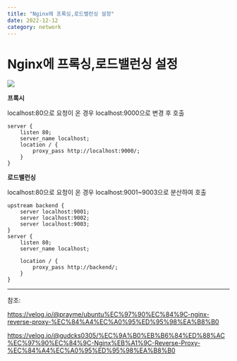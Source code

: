 ```yaml
---
title: "Nginx에 프록싱,로드밸런싱 설정"
date: 2022-12-12
category: network
---
```


# Nginx에 프록싱,로드밸런싱 설정

![](/storage/20221212192709210660.jpg)

**프록시**

localhost:80으로 요청이 온 경우 localhost:9000으로 변경 후 호출

```
server {
    listen 80;
    server_name localhost;
    location / {
        proxy_pass http://localhost:9000/;
    }
}
```

**로드밸런싱**

localhost:80으로 요청이 온 경우 localhost:9001~9003으로 분산하여 호출

```
upstream backend {
    server localhost:9001;
    server localhost:9002;
    server localhost:9003;
}
server {
    listen 80;
    server_name localhost;

    location / {
        proxy_pass http://backend/;
    }
}
```

---

참조:

https://velog.io/@prayme/ubuntu%EC%97%90%EC%84%9C-nginx-reverse-proxy-%EC%84%A4%EC%A0%95%ED%95%98%EA%B8%B0

https://velog.io/@gudcks0305/%EC%9A%B0%EB%B6%84%ED%88%AC%EC%97%90%EC%84%9C-Nginx%EB%A1%9C-Reverse-Proxy-%EC%84%A4%EC%A0%95%ED%95%98%EA%B8%B0
